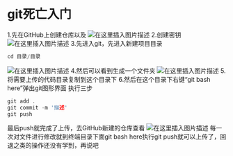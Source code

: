 ﻿# git死亡入门
1.先在GitHub上创建仓库以及
![在这里插入图片描述](https://img-blog.csdnimg.cn/20191123235133204.png?x-oss-process=image/watermark,type_ZmFuZ3poZW5naGVpdGk,shadow_10,text_aHR0cHM6Ly9ibG9nLmNzZG4ubmV0L2ZvckFD,size_16,color_FFFFFF,t_70)
2.创建密钥
![在这里插入图片描述](https://img-blog.csdnimg.cn/20191123235227713.png?x-oss-process=image/watermark,type_ZmFuZ3poZW5naGVpdGk,shadow_10,text_aHR0cHM6Ly9ibG9nLmNzZG4ubmV0L2ZvckFD,size_16,color_FFFFFF,t_70)
3.先进入git，先进入新建项目目录

```c
cd 目录/目录
```
![在这里插入图片描述](https://img-blog.csdnimg.cn/20191123234941446.png?x-oss-process=image/watermark,type_ZmFuZ3poZW5naGVpdGk,shadow_10,text_aHR0cHM6Ly9ibG9nLmNzZG4ubmV0L2ZvckFD,size_16,color_FFFFFF,t_70)
4.然后可以看到生成一个文件夹
![在这里插入图片描述](https://img-blog.csdnimg.cn/20191123235347424.png)
5.将需要上传的代码目录复制到这个目录下
6.然后在这个目录下右键“git bash here”弹出git图形界面
执行三步

```c
git add .
git commit -m '描述'
git push
```
最后push就完成了上传，去GitHub新建的仓库查看
![在这里插入图片描述](https://img-blog.csdnimg.cn/20191123235708202.png?x-oss-process=image/watermark,type_ZmFuZ3poZW5naGVpdGk,shadow_10,text_aHR0cHM6Ly9ibG9nLmNzZG4ubmV0L2ZvckFD,size_16,color_FFFFFF,t_70)
每一次对文件进行修改就到终端目录下面git bash here执行git push就可以上传了，回退之类的操作还没有学到，再说吧
